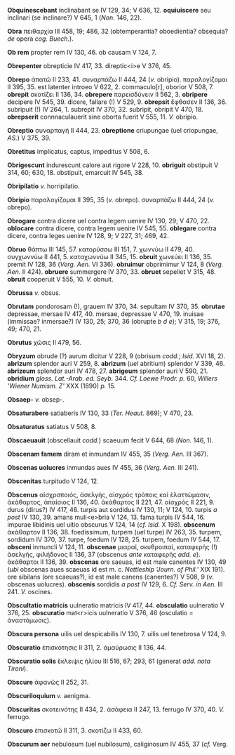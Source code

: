 **Obquinescebant** inclinabant se IV 129, 34; V 636, 12. **oquiuiscere**
seu inclinari (se inclinare?) V 645, 1 (*Non.* 146, 22).

**Obra** πειθαρχία III 458, 19; 486, 32 (obtemperantia? oboedientia?
obsequia? *de* opera *cog. Buech.*).

**Ob rem** propter rem IV 130, 46. ob causam V 124, 7.

**Obrepenter** obrepticie IV 417, 33. direptic\<i\>e V 376, 45.

**Obrepo** ἀπατῶ II 233, 41. συναρπάζω II 444, 24 (*v.* obripio).
παραλογίζομαι II 395, 35. est latenter introeo V 622, 2. commaculo\[r\],
oborior V 508, 7. **obrepit** σκοτίζει II 136, 34. **obrepere**
παρεισδύνειν II 562, 3. **obripere** decipere IV 545, 39. dicere,
fallare (!) V 529, 9. **obrepsit** ἔφθασεν II 136, 36. subripuit (!) IV
264, 1. subrepit IV 370, 32. subripit, obripit V 470, 18. **obrepserit**
connnaculauerit sine oborta fuerit V 555, 11. *V.* obripio.

**Obreptio** συναρπαγή II 444, 23. **obreptione** criupungae (uel
criopungae, *AS.*) V 375, 39.

**Obretitus** implicatus, captus, impeditus V 508, 6.

**Obrigescunt** indurescunt calore aut rigore V 228, 10. **obriguit**
obstipuit V 314, 60; 630, 18. obstipuit, emarcuit IV 545, 38.

**Obripilatio** *v.* horripilatio.

**Obripio** παραλογίζομαι II 395, 35 (*v.* obrepo). συναρπάζω II 444, 24
(*v.* obrepo).

**Obrogare** contra dicere uel contra legem uenire IV 130, 29; V 470,
22. **oblocare** contra dicere, contra legem uenire IV 545, 55.
**oblegare** contra dicere, contra leges uenire IV 128, 9; V 227, 31;
469, 42.

**Obruo** θάπτω III 145, 57. κατορύσσω III 151, 7. χωννύω II 479, 40.
συγχωννύω II 441, 5. καταχωννύω II 345, 15. **obruit** χωνεύει II 136,
35. premit IV 128, 36 (*Verg. Aen.* VI 336). **obruimur** obprimimur V
124, 8 (*Verg. Aen.* II 424). **obruere** summergere IV 370, 33.
**obruet** sepeliet V 315, 48. **obruit** cooperuit V 555, 10. *V.*
obnuit.

**Obrussa** *v.* obsus.

**Obrutam** pondorosam (!), grauem IV 370, 34. sepultam IV 370, 35.
**obrutae** depressae, mersae IV 417, 40. mersae, depressae V 470, 19.
inuisae (immissae? inmersae?) IV 130, 25; 370, 36 (obrupte *b d e*); V
315, 19; 376, 49; 470, 21.

**Obrutus** χῶσις II 479, 56.

**Obryzum** obrude (?) aurum dicitur V 228, 9 (obrisum *codd.*; *Isid.*
XVI 18, 2). **abrizum** splendor auri V 259, 8. **abrizum** (*uel*
abritium) splendor V 339, 46. **abrizeum** splendor auri IV 478, 27.
**abrigeum** splendor auri V 590, 21. **obridium** *gloss. Lat.-Arab.
ed. Seyb.* 344. *Cf. Loewe Prodr. p.* 60, *Willers 'Wiener Numism. Z'*
XXX (1890) *p.* 15.

**Obsaep-** *v.* obsep-.

**Obsaturabere** satiaberis IV 130, 33 (*Ter. Heaut.* 869); V 470, 23.

**Obsaturatus** satiatus V 508, 8.

**Obscaeuauit** (obscellauit *codd.*) scaeuum fecit V 644, 68 (*Non.*
146, 1).

**Obscenam famem** diram et inmundam IV 455, 35 (*Verg. Aen.* III 367).

**Obscenas uolucres** inmundas aues IV 455, 36 (*Verg. Aen.* III 241).

**Obscenitas** turpitudo V 124, 12.

**Obscenus** αίσχρσποιός, ἀσελγής, αἰσχρὸς τρόποις καὶ ἐλαττώμασιν,
ἀκάθαρτος, ἀπαίσιος II 136, 40. ἀκάθαρτος II 221, 47. αἰσχρός II 221, 9.
durus (dirus?) IV 417, 46. turpis aut sordidus IV 130, 11; V 124, 10.
turpis *a post* IV 130, 39. amans muli\<e\>bria V 124, 13. fama turpis
IV 544, 16. impurae libidinis uel uitio obscurus V 124, 14 (*cf. Isid.*
X 198). **obscenum** ἀκάθαρτον II 136, 38. foedissimum, turpem (*uel*
turpe) IV 263, 35. turpem, sordidum IV 370, 37. turpe, foedum IV 128,
25. turpem, foedum IV 544, 17. **obsceni** inmuncli V 124, 11.
**obscenae** μιαραί, σκυθροιπαί, καταφερής (!) ἀσελγής, φιλήδονος II
136, 37 (obscenus *ante* καταφερής *add. e*). ἀκάθαρτοι II 136, 39.
**obscenas** ore saeuas, id est male canentes IV 130, 49 (*ubi* obscenas
aues scaeuas id est m. c. *Nettleship 'Journ. of Phil.'* XIX 191). ore
sibilans (ore scaeuas?), id est male canens (canentes?) V 508, 9 (*v.*
obscenas uolucres). **obscenis** sordidis *a post* IV 129, 6. *Cf. Serv.
in Aen.* III 241. *V.* oscines.

**Obscultatio matricis** uulneratio matricis IV 417, 44. **obsculatio**
uulneratio V 376, 25. **obscuratio** mat\<r\>icis uulneratio V 376, 46
(osculatio = ἀναστόμωσις).

**Obscura persona** uilis uel despicabilis IV 130, 7. uilis uel
tenebrosa V 124, 9.

**Obscuratio** ἐπισκότησις II 311, 2. ἀμαύρωσις II 136, 44.

**Obscuratio solis** ἔκλειψις ἡλίου III 516, 67; 293, 61 (generat *add.
nota Tironi*).

**Obscure** ἀφανῶς II 252, 31.

**Obscuriloquium** *v.* aenigma.

**Obscuritas** σκοτεινότης II 434, 2. ἀσάφεια II 247, 13. ferrugo IV
370, 40. *V.* ferrugo.

**Obscuro** ἐπισκοτῶ II 311, 3. σκοτίζω II 433, 60.

**Obscurum aer** nebulosum (uel nubilosum), caliginosum IV 455, 37
(*cf.* Verg.
